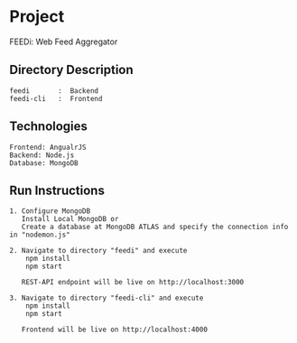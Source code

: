 # Project
FEEDi: Web Feed Aggregator

## Directory Description
    feedi       :  Backend
    feedi-cli   :  Frontend

## Technologies
    Frontend: AngualrJS
    Backend: Node.js
    Database: MongoDB

## Run Instructions
    1. Configure MongoDB
       Install Local MongoDB or 
       Create a database at MongoDB ATLAS and specify the connection info in "nodemon.js"

    2. Navigate to directory "feedi" and execute
        npm install
        npm start
       
       REST-API endpoint will be live on http://localhost:3000

    3. Navigate to directory "feedi-cli" and execute
        npm install
        npm start

       Frontend will be live on http://localhost:4000